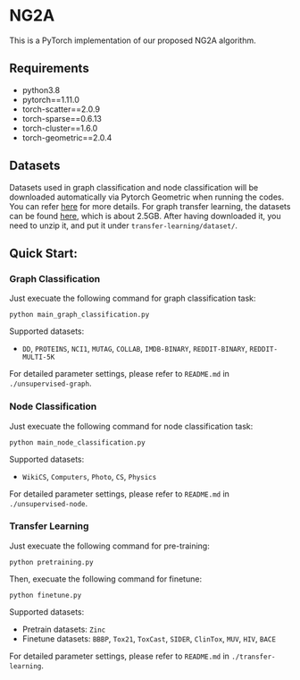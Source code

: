 # NG2A
This is a PyTorch implementation of our proposed NG2A algorithm.

## Requirements
* python3.8
* pytorch==1.11.0
* torch-scatter==2.0.9
* torch-sparse==0.6.13
* torch-cluster==1.6.0
* torch-geometric==2.0.4

## Datasets
Datasets used in graph classification and node classification will be downloaded automatically via Pytorch Geometric when running the codes. You can refer [here](https://pytorch-geometric.readthedocs.io/en/latest/modules/datasets.html) for more details. For graph transfer learning, the datasets can be found [here](https://github.com/snap-stanford/pretrain-gnns#dataset-download), which is about 2.5GB. After having downloaded it, you need to unzip it, and put it under `transfer-learning/dataset/`.

## Quick Start:

### Graph Classification
Just execuate the following command for graph classification task:
```
python main_graph_classification.py
```
Supported datasets:
* `DD`, `PROTEINS`, `NCI1`, `MUTAG`, `COLLAB`, `IMDB-BINARY`, `REDDIT-BINARY`, `REDDIT-MULTI-5K`

For detailed parameter settings, please refer to `README.md` in `./unsupervised-graph`.

### Node Classification
Just execuate the following command for node classification task:
```
python main_node_classification.py
```
Supported datasets:
* `WikiCS`, `Computers`, `Photo`, `CS`, `Physics`

For detailed parameter settings, please refer to `README.md` in `./unsupervised-node`.

### Transfer Learning
Just execuate the following command for pre-training:
```
python pretraining.py
```
Then, execuate the following command for finetune:
```
python finetune.py
```
Supported datasets:
* Pretrain datasets: `Zinc`
* Finetune datasets: `BBBP`, `Tox21`, `ToxCast`, `SIDER`, `ClinTox`, `MUV`, `HIV`, `BACE`

For detailed parameter settings, please refer to `README.md` in `./transfer-learning`.
